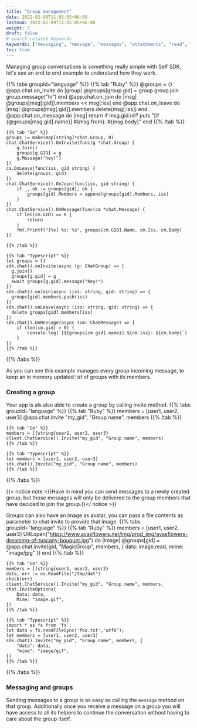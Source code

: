 ```yaml
---
title: "Group management"
date: 2022-02-09T11:05:05+06:00
lastmod: 2022-02-09T11:05:05+06:00
weight: 3
draft: false
# search related keywords
keywords: ["messaging", "message", "messages", "attachments", "read", "delivered", "edit", "delete", "remove"]
toc: true
---
```


Managing group conversations is something really simple with Self SDK, let's see an end to end example to understand how they work.

{{% tabs groupId="language" %}}
    {{% tab "Ruby" %}}
    @groups = {}
    @app.chat.on_invite do |group|
        @groups[group.gid] = group
        group.join
        group.message("hi")
    end
    @app.chat.on_join do |msg|
        @groups[msg[:gid]].members << msg[:iss]
    end
    @app.chat.on_leave do |msg|
        @groups[msg[:gid]].members.delete(msg[:iss])
    end
    @app.chat.on_message do |msg|
        return if msg.gid.nil?
        puts "[#{@groups[msg.gid].name}] #{msg.from}: #{msg.body}"
    end
    {{% /tab %}}

    {{% tab "Go" %}}
    groups := make(map[string]*chat.Group, 0)
	chat.ChatService().OnInvite(func(g *chat.Group) {
		g.Join()
		groups[g.GID] = g
		g.Message("hey!")
	})
	cs.OnLeave(func(iss, gid string) {
		delete(groups, gid)
	})
	chat.ChatService().OnJoin(func(iss, gid string) {
		if _, ok := groups[gid]; ok {
			groups[gid].Members = append(groups[gid].Members, iss)
		}
	})    
    chat.ChatService().OnMessage(func(cm *chat.Message) {
        if len(cm.GID) == 0 {
            return
        }
        fmt.Printf("[%s] %s: %s", groups[cm.GID].Name, cm.Iss, cm.Body) 
    })

    {{% /tab %}}

    {{% tab "Typescript" %}}
    let groups = {}
    sdk.chat().onInvite(async (g: ChatGroup) => {
      g.join()
      groups[g.gid] = g
      await groups[g.gid].message("hey!")
    })
    sdk.chat().onJoin(async (iss: string, gid: string) => {
      groups[gid].members.push(iss)
    })
    sdk.chat().onLeave(async (iss: string, gid: string) => {
      delete groups[gid].members[iss]
    })
    sdk.chat().OnMessage(async (cm: ChatMessage) => {
        if (len(cm.gid) > 0) {
            console.log(`[${groups[cm.gid].name}] ${cm.iss}: ${cm.body}`)
        }
    })
    {{% /tab %}}
{{% /tabs %}}

As you can see this example manages every group incoming message, to keep an in memory updated list of groups with its members. 

### Creating a group

Your app is als also able to create a group by calling invite method.
{{% tabs groupId="language" %}}
    {{% tab "Ruby" %}}
    members = [user1, user2, user3]
    @app.chat.invite "my_gid", "Group name", members
    {{% /tab %}}

    {{% tab "Go" %}}
    members = []string{user1, user2, user3}
    client.ChatService().Invite("my_gid", "Group name", members)
    {{% /tab %}}

    {{% tab "Typescript" %}}
    let members = [user1, user2, user3]
    sdk.chat().Invite("my_gid", "Group name", members)
    {{% /tab %}}
{{% /tabs %}}

{{< notice note >}}Have in mind you can send messages to a newly created group, but those messages will only be delivered to the group members that have decided to join the group.{{</ notice >}}

Groups can also have an image as avatar, you can pass a file contents as parameter to chat invite to provide that image.
{{% tabs groupId="language" %}}
    {{% tab "Ruby" %}}
    members = [user1, user2, user3]
    URI.open("https://www.avasflowers.net/img/prod_img/avasflowers-dreaming-of-tuscany-bouquet.jpg") do |image|
        @groups[gid] = @app.chat.invite(gid, "MagicGroup", members, { data: image.read, mime: "image/jpg" })
    end
    {{% /tab %}}

    {{% tab "Go" %}}
    members = []string{user1, user2, user3}
    data, err := os.ReadFile("/tmp/dat")
    check(err)
    client.ChatService().Invite("my_gid", "Group name", members, chat.InviteOptions{
        Data: data,
        Mime: "image.gif",
    })
    {{% /tab %}}

    {{% tab "Typescript" %}}
    import * as fs from 'fs';
    let data = fs.readFileSync('foo.txt','utf8');
    let members = [user1, user2, user3]
    sdk.chat().Invite("my_gid", "Group name", members, {
        "data": data, 
        "mime": "image/gif",
    })
    {{% /tab %}}
{{% /tabs %}}


### Messaging and groups

Sending messages to a group is as easy as calling the `message` method on that group. Additionally once you receive a message on a group you will have access to all its helpers to continue the conversation without having to care about the group itself.
